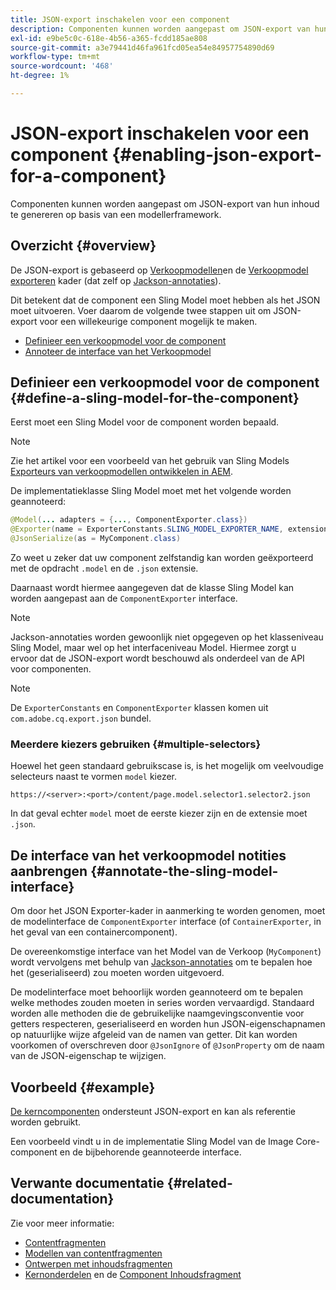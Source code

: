 ```yaml
---
title: JSON-export inschakelen voor een component
description: Componenten kunnen worden aangepast om JSON-export van hun inhoud te genereren op basis van een modellerframework.
exl-id: e9be5c0c-618e-4b56-a365-fcdd185ae808
source-git-commit: a3e79441d46fa961fcd05ea54e84957754890d69
workflow-type: tm+mt
source-wordcount: '468'
ht-degree: 1%

---
```


# JSON-export inschakelen voor een component {#enabling-json-export-for-a-component}

Componenten kunnen worden aangepast om JSON-export van hun inhoud te genereren op basis van een modellerframework.

## Overzicht {#overview}

De JSON-export is gebaseerd op [Verkoopmodellen](https://sling.apache.org/documentation/bundles/models.html)en de [Verkoopmodel exporteren](https://sling.apache.org/documentation/bundles/models.html#exporter-framework-since-130) kader (dat zelf op [Jackson-annotaties](https://github.com/FasterXML/jackson-annotations/wiki/Jackson-Annotations)).

Dit betekent dat de component een Sling Model moet hebben als het JSON moet uitvoeren. Voer daarom de volgende twee stappen uit om JSON-export voor een willekeurige component mogelijk te maken.

* [Definieer een verkoopmodel voor de component](#define-a-sling-model-for-the-component)
* [Annoteer de interface van het Verkoopmodel](#annotate-the-sling-model-interface)

## Definieer een verkoopmodel voor de component {#define-a-sling-model-for-the-component}

Eerst moet een Sling Model voor de component worden bepaald.

>[!NOTE]
>
>Zie het artikel voor een voorbeeld van het gebruik van Sling Models [Exporteurs van verkoopmodellen ontwikkelen in AEM](https://experienceleague.adobe.com/docs/experience-manager-learn/foundation/development/develop-sling-model-exporter.html).

De implementatieklasse Sling Model moet met het volgende worden geannoteerd:

```java
@Model(... adapters = {..., ComponentExporter.class})
@Exporter(name = ExporterConstants.SLING_MODEL_EXPORTER_NAME, extensions = ExporterConstants.SLING_MODEL_EXTENSION)
@JsonSerialize(as = MyComponent.class)
```

Zo weet u zeker dat uw component zelfstandig kan worden geëxporteerd met de opdracht `.model` en de `.json` extensie.

Daarnaast wordt hiermee aangegeven dat de klasse Sling Model kan worden aangepast aan de `ComponentExporter` interface.

>[!NOTE]
>
>Jackson-annotaties worden gewoonlijk niet opgegeven op het klasseniveau Sling Model, maar wel op het interfaceniveau Model. Hiermee zorgt u ervoor dat de JSON-export wordt beschouwd als onderdeel van de API voor componenten.

>[!NOTE]
>
>De `ExporterConstants` en `ComponentExporter` klassen komen uit `com.adobe.cq.export.json` bundel.

### Meerdere kiezers gebruiken {#multiple-selectors}

Hoewel het geen standaard gebruikscase is, is het mogelijk om veelvoudige selecteurs naast te vormen `model` kiezer.

```
https://<server>:<port>/content/page.model.selector1.selector2.json
```

In dat geval echter `model` moet de eerste kiezer zijn en de extensie moet `.json`.

## De interface van het verkoopmodel notities aanbrengen {#annotate-the-sling-model-interface}

Om door het JSON Exporter-kader in aanmerking te worden genomen, moet de modelinterface de `ComponentExporter` interface (of `ContainerExporter`, in het geval van een containercomponent).

De overeenkomstige interface van het Model van de Verkoop (`MyComponent`) wordt vervolgens met behulp van [Jackson-annotaties](https://github.com/FasterXML/jackson-annotations/wiki/Jackson-Annotations) om te bepalen hoe het (geserialiseerd) zou moeten worden uitgevoerd.

De modelinterface moet behoorlijk worden geannoteerd om te bepalen welke methodes zouden moeten in series worden vervaardigd. Standaard worden alle methoden die de gebruikelijke naamgevingsconventie voor getters respecteren, geserialiseerd en worden hun JSON-eigenschapnamen op natuurlijke wijze afgeleid van de namen van getter. Dit kan worden voorkomen of overschreven door `@JsonIgnore` of `@JsonProperty` om de naam van de JSON-eigenschap te wijzigen.

## Voorbeeld {#example}

[De kerncomponenten](https://experienceleague.adobe.com/docs/experience-manager-core-components/using/introduction.html) ondersteunt JSON-export en kan als referentie worden gebruikt.

Een voorbeeld vindt u in de implementatie Sling Model van de Image Core-component en de bijbehorende geannoteerde interface.

## Verwante documentatie {#related-documentation}

Zie voor meer informatie:

* [Contentfragmenten](/help/sites-cloud/administering/content-fragments/overview.md)
* [Modellen van contentfragmenten](/help/sites-cloud/administering/content-fragments/content-fragment-models.md)
* [Ontwerpen met inhoudsfragmenten](/help/sites-cloud/authoring/fundamentals/content-fragments.md)
* [Kernonderdelen](https://experienceleague.adobe.com/docs/experience-manager-core-components/using/introduction.html) en de [Component Inhoudsfragment](https://experienceleague.adobe.com/docs/experience-manager-core-components/using/components/content-fragment-component.html)
